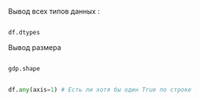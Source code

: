 
Вывод всех типов данных : 

```python

df.dtypes 

```


Вывод размера

```python

gdp.shape

```




```python

df.any(axis=1) # Есть ли хотя бы один True по строке

```